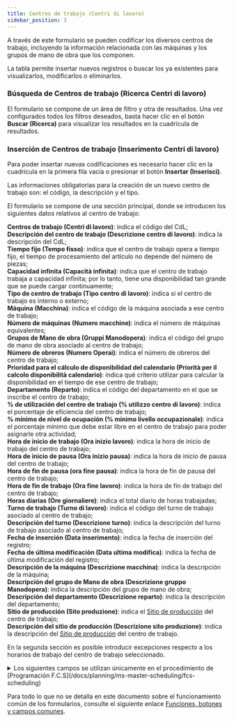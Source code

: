 ```yaml
---
title: Centros de trabajo (Centri di lavoro)
sidebar_position: 3
---
```


A través de este formulario se pueden codificar los diversos centros de trabajo, incluyendo la información relacionada con las máquinas y los grupos de mano de obra que los componen.

La tabla permite insertar nuevos registros o buscar los ya existentes para visualizarlos, modificarlos o eliminarlos.

### Búsqueda de Centros de trabajo (Ricerca Centri di lavoro)

El formulario se compone de un área de filtro y otra de resultados. Una vez configurados todos los filtros deseados, basta hacer clic en el botón **Buscar (Ricerca)** para visualizar los resultados en la cuadrícula de resultados.

### Inserción de Centros de trabajo (Inserimento Centri di lavoro)

Para poder insertar nuevas codificaciones es necesario hacer clic en la cuadrícula en la primera fila vacía o presionar el botón **Insertar (Inserisci)**.

Las informaciones obligatorias para la creación de un nuevo centro de trabajo son: el código, la descripción y el tipo.

El formulario se compone de una sección principal, donde se introducen los siguientes datos relativos al centro de trabajo:

**Centros de trabajo (Centri di lavoro)**: indica el código del CdL;  
**Descripción del centro de trabajo (Descrizione centro di lavoro)**: indica la descripción del CdL;  
**Tiempo fijo (Tempo fisso)**: indica que el centro de trabajo opera a tiempo fijo, el tiempo de procesamiento del artículo no depende del número de piezas;  
**Capacidad infinita (Capacità infinita)**: indica que el centro de trabajo trabaja a capacidad infinita; por lo tanto, tiene una disponibilidad tan grande que se puede cargar continuamente;  
**Tipo de centro de trabajo (Tipo centro di lavoro)**: indica si el centro de trabajo es interno o externo;  
**Máquina (Macchina)**: indica el código de la máquina asociada a ese centro de trabajo;  
**Número de máquinas (Numero macchine)**: indica el número de máquinas equivalentes;  
**Grupos de Mano de obra (Gruppi Manodopera)**: indica el código del grupo de mano de obra asociado al centro de trabajo;  
**Número de obreros (Numero Operai)**: indica el número de obreros del centro de trabajo;  
**Prioridad para el cálculo de disponibilidad del calendario (Priorità per il calcolo disponibilità calendario)**: indica qué criterio utilizar para calcular la disponibilidad en el tiempo de ese centro de trabajo;  
**Departamento (Reparto)**: indica el código del departamento en el que se inscribe el centro de trabajo;  
**% de utilización del centro de trabajo (% utilizzo centro di lavoro)**: indica el porcentaje de eficiencia del centro de trabajo;  
**% mínimo de nivel de ocupación (% minimo livello occupazionale)**: indica el porcentaje mínimo que debe estar libre en el centro de trabajo para poder asignarle otra actividad;  
**Hora de inicio de trabajo (Ora inizio lavoro)**: indica la hora de inicio de trabajo del centro de trabajo;  
**Hora de inicio de pausa (Ora inizio pausa)**: indica la hora de inicio de pausa del centro de trabajo;  
**Hora de fin de pausa (ora fine pausa)**: indica la hora de fin de pausa del centro de trabajo;  
**Hora de fin de trabajo (Ora fine lavoro)**: indica la hora de fin de trabajo del centro de trabajo;  
**Horas diarias (Ore giornaliere)**: indica el total diario de horas trabajadas;  
**Turno de trabajo (Turno di lavoro)**: indica el código del turno de trabajo asociado al centro de trabajo;  
**Descripción del turno (Descrizione turno)**: indica la descripción del turno de trabajo asociado al centro de trabajo;  
**Fecha de inserción (Data inserimento)**: indica la fecha de inserción del registro;  
**Fecha de última modificación (Data ultima modifica)**: indica la fecha de última modificación del registro;  
**Descripción de la máquina (Descrizione macchina)**: indica la descripción de la máquina;  
**Descripción del grupo de Mano de obra (Descrizione gruppo Manodopera)**: indica la descripción del grupo de mano de obra;  
**Descripción del departamento (Descrizione reparto)**: indica la descripción del departamento;  
**Sitio de producción (Sito produzione)**: indica el [Sitio de producción](/docs/configurations/parameters/production/production-orders-parameters/production-site) del centro de trabajo;  
**Descripción del sitio de producción (Descrizione sito produzione)**: indica la descripción del [Sitio de producción](/docs/configurations/parameters/production/production-orders-parameters/production-site) del centro de trabajo.

En la segunda sección es posible introducir excepciones respecto a los horarios de trabajo del centro de trabajo seleccionado.

<details>
<summary> Los siguientes campos se utilizan únicamente en el procedimiento de [Programación F.C.S](/docs/planning/ms-master-scheduling/fcs-scheduling) </summary>

**Tipo capacidad (Tipo capacità)**: seleccione **Capacidad finita (Capacità finita)** para tener en cuenta la capacidad productiva del centro y los recursos asociados a él (máquinas, trabajadores, recursos genéricos). Para centros con máquinas, la capacidad se calcula considerando todas las máquinas del centro y los respectivos turnos de trabajo estándar y sus excepciones de calendario (ver histogramas de carga). Para centros sin máquinas, el límite de las tareas trabajables simultáneamente está dado por los trabajadores disponibles con la cualificación de procesamiento requerida por el centro (según los turnos de trabajo estándar y las excepciones de calendario). En este caso, la capacidad mostrada en los histogramas es el contenido del campo **Horas mediamente trabajadas (Ore mediamente lavorate)** del centro de trabajo, que podría ser inferior en algún día a la carga de trabajo simulada, aun habiendo programado el centro a capacidad finita. Esto se debe a que la capacidad del centro mostrada en los histogramas no se calcula considerando a todos los trabajadores que poseen la cualificación de procesamiento requerida por el centro, ya que a menudo las personas tienen múltiples cualificaciones y no se dedican de manera exclusiva al centro de trabajo, por lo tanto, si la capacidad se calculase de este modo, sería poco realista y sobreestimada.  
Si se selecciona **Capacidad infinita (Capacità infinita)**, el centro no debe tener ni maquinaria ni cualificaciones, y en este caso las tareas se programan considerando solo las restricciones de materiales y el turno de trabajo estándar y sus excepciones de calendario del centro. Esta elección tiene sentido cuando el centro siempre tiene recursos abundantes en comparación con las solicitudes y nunca es necesario esperar a que los recursos del centro se liberen. Utilice este valor para las fases de procesamiento que se realizarán en subcontratistas (trabajo por encargo de fase), a menos que se desee programar a capacidad finita al subcontratista. En el caso de una fase externa programada a capacidad infinita, la duración de la fase se da por las horas de la misma y las horas del turno del centro. Por ejemplo, si la fase dura 40 horas y el centro tiene un turno estándar de 8 horas, la fase tendrá una duración de 5 días laborables. En tal caso, podría ser necesario utilizar el indicador **Tiempo fijo (Tempo fisso)** del centro para que la duración de la fase sea independiente de la cantidad.  
**Tipo de programación del centro (Tipo schedulazione centro)**: seleccione **Estándar (Standard)** si el centro utiliza máquinas que requieren trabajadores dedicados a tiempo total o parcial para funcionar, **Automático (Automatico)** si el centro utiliza máquinas que pueden funcionar sin trabajadores, **Conjunto (Assieme)** si no utiliza máquinas y el número de trabajadores asignados a la tarea es fijo, **Banco flexible (Panca flessibile)** si no utiliza máquinas y el número de trabajadores asignados a la tarea puede variar de un valor mínimo, indicado por el campo número de trabajadores de la fase correspondiente, a un valor máximo indicado por el campo "número máximo de trabajadores" indicado en el centro.  
**Cualificación de preparación (Qualifica attrezzaggio)**: indica la cualificación de los trabajadores necesaria para realizar la preparación de las máquinas del centro;  
**Cualificación de procesamiento (Qualifica lavorazione)**: indica la cualificación de los trabajadores necesaria para realizar el procesamiento en el centro;  
**Número de obreros de preparación (Numero operai attrezzaggio)**: indica el número de trabajadores necesario para realizar la preparación de las máquinas del centro;  
**Número máximo de obreros de procesamiento (Numero massimo operai lavorazione)**: indica el número máximo de trabajadores (solo para centros de tipo banco flexible). El programador empleará un número mínimo de trabajadores igual al número de operadores y un máximo de este valor;  
**Número máximo de tareas (Numero massimo tasks)**: indica el máximo número de tareas activas simultáneamente programables. Si no se completa, el límite será dado por el número de máquinas, o el número de trabajadores necesarios, o los recursos de producción requeridos. Por ejemplo, si el centro tiene 10 máquinas, pero se quiere que no se utilicen más de 5 simultáneamente, se debe establecer este campo en 5;  
**Horas mediamente trabajadas (Ore mediamente lavorate)**: indica las horas trabajadas en promedio en un día. Para los centros de trabajo que no tienen máquinas, este valor se considerará como capacidad, mientras que en el caso de centros con máquinas, se considerará la suma de las capacidades de las mismas, día a día, según los respectivos turnos de trabajo y excepciones de calendario;  
**Tiempo de buffer (Tempo buffer)**: indica las horas de buffer deseadas. El programador intentará crear una cola de actividades en espera de ser trabajadas en este centro, equivalente al valor de este campo. Esto sirve para aplicar un principio clave de la "teoría de restricciones", a saber, que los centros de trabajo que son cuellos de botella nunca deben estar inactivos por falta de material para trabajar, como consecuencia de una mala programación de las actividades.

</details>

Para todo lo que no se detalla en este documento sobre el funcionamiento común de los formularios, consulte el siguiente enlace [Funciones, botones y campos comunes](/docs/guide/common).